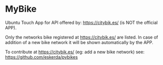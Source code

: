 # MyBike

Ubuntu Touch App for API offered by: https://citybik.es/ (is NOT the official APP).

Only the networks bike registered at https://citybik.es/ are listed. In case of addition of a new bike network it will be shown automatically by the APP.

To contribute at https://citybik.es/ (eg: add a new bike network) see: https://github.com/eskerda/pybikes
